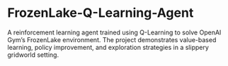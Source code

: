 # FrozenLake-Q-Learning-Agent
A reinforcement learning agent trained using Q-Learning to solve OpenAI Gym’s FrozenLake environment. The project demonstrates value-based learning, policy improvement, and exploration strategies in a slippery gridworld setting.
